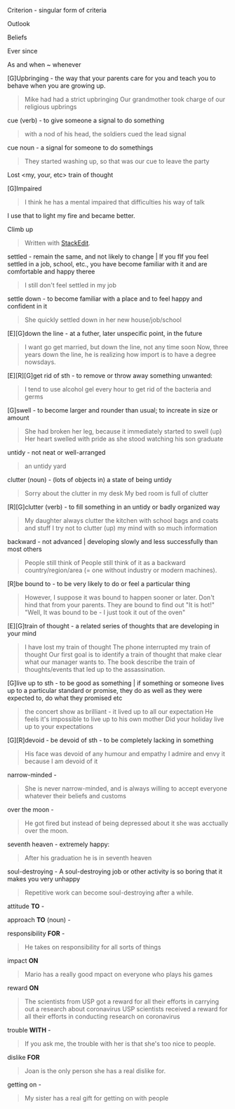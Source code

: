
Criterion - singular form of criteria

Outlook

Beliefs

Ever since 

As and when ~ whenever

[G]Upbringing - the way that your parents care for you and teach you to behave when you are growing up.
> Mike had had a strict upbringing
> Our grandmother took charge of our religious upbrings

cue (verb) - to give someone a signal to do something
> with a nod of his head, the soldiers cued the lead signal

cue noun - a signal for someone to do somethings
> They started washing up, so that was our cue to leave the party

Lost <my, your, etc> train of thought

[G]Impaired
> I think he has a mental impaired that difficulties his way of talk

I use that to light my fire and became better.

Climb up 
> Written with [StackEdit](https://stackedit.io/).

settled - remain the same, and not likely to change | If you fIf you feel settled in a job, school, etc., you have become familiar with it and are comfortable and happy theree
> I still don't feel settled in my job 

settle down - to become familiar with a place and to feel happy and confident in it
> She quickly settled down in her new house/job/school

[E][G]down the line -  at a futher, later unspecific point, in the future 
> I want go get married, but down the line, not any time soon
> Now, three years down the line, he is realizing how import is to have a degree nowsdays.

[E][R][G]get rid of sth - to remove or throw away something unwanted:
> I tend to use alcohol gel every hour to get rid of the bacteria and germs

[G]swell - to become larger and rounder than usual; to increate in size or amount
> She had broken her leg, because it immediately started to swell (up)
> Her heart swelled with pride as she stood watching his son graduate

untidy -  not neat or well-arranged
> an untidy yard

clutter (noun) -  (lots of objects in) a state of being untidy
> Sorry about the clutter in my desk
> My bed room is full of clutter

[R][G]clutter (verb) - to fill something in an untidy or badly organized way
> My daughter always clutter the kitchen with school bags and coats and stuff
> I try not to clutter (up) my mind with so much information

backward - not advanced |  developing slowly and less successfully than most others
> People still think of People still think of it as a backward country/region/area (= one without industry or modern machines).

[R]be bound to -  to be very likely to do or feel a particular thing
> However, I suppose it was bound to happen sooner or later.
> Don't hind that from your parents. They are bound to find out
> "It is hot!" "Well, It was bound to be - I just took it out of the oven"

[E][G]train of thought - a related series of thoughts that are developing in your mind
> I have lost my train of thought
> The phone interrupted my train of thought
> Our first goal is to identify a train of thought that make clear what our manager wants to.
> The book describe the train of thoughts/events that led up to the assassination.

[G]live up to sth - to be good as something | if something or someone lives up to a particular standard or promise, they do as well as they were expected to, do what they promised etc
> the concert show as brilliant - it lived up to all our expectation
> He feels it's impossible to live up to his own mother
> Did your holiday live up to your expectations

[G][R]devoid - be devoid of sth - to be completely lacking in something
> His face was devoid of any humour and empathy
> I admire and envy it because I am devoid of it 

narrow-minded - 
> She is never narrow-minded, and is always willing to accept everyone whatever their beliefs and customs

over the moon - 
> He got fired but instead of being depressed about it she was acctually over the moon.

seventh heaven - extremely happy:
> After his graduation he is in seventh heaven

soul-destroying  - A soul-destroying job or other activity is so boring that it makes you very unhappy
> Repetitive work can become soul-destroying after a while.

attitude **TO** -

approach **TO** (noun) - 

responsibility **FOR** -
> He takes on responsibility for all sorts of things

impact **ON**
> Mario has a really good mpact on everyone who plays his games

reward **ON** 
> The scientists from USP got a reward for all their efforts in carrying out a research about coronavirus
> USP scientists received a reward for all their efforts in conducting research on coronavirus

trouble **WITH** - 
> If you ask me, the trouble with her is that she's too nice to people.

dislike **FOR**
> Joan is the only person she has a real dislike for.

getting on - 
> My sister has a real gift for getting on with people 
